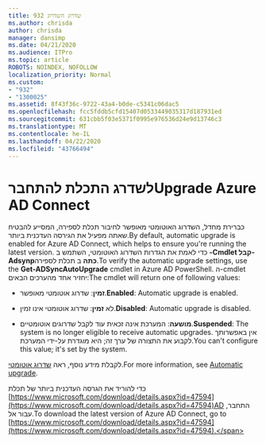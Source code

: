 ```yaml
---
title: 932 שדרוג השדרוג
ms.author: chrisda
author: chrisda
manager: dansimp
ms.date: 04/21/2020
ms.audience: ITPro
ms.topic: article
ROBOTS: NOINDEX, NOFOLLOW
localization_priority: Normal
ms.custom:
- "932"
- "1300025"
ms.assetid: 8f43f36c-9722-43a4-b0de-c5341c06dac5
ms.openlocfilehash: fcc5fddb5cfd15407d0533449035317d187931ed
ms.sourcegitcommit: 631cbb5f03e5371f0995e976536d24e9d13746c3
ms.translationtype: MT
ms.contentlocale: he-IL
ms.lasthandoff: 04/22/2020
ms.locfileid: "43766494"
---
```

# <a name="upgrade-azure-ad-connect"></a><span data-ttu-id="1421f-102">לשדרג התכלת להתחבר</span><span class="sxs-lookup"><span data-stu-id="1421f-102">Upgrade Azure AD Connect</span></span>

<span data-ttu-id="1421f-103">כברירת מחדל, השדרוג האוטומטי מאופשר לחיבור תכלת לספירה, המסייע להבטיח שאתה מפעיל את הגירסה העדכנית ביותר.</span><span class="sxs-lookup"><span data-stu-id="1421f-103">By default, automatic upgrade is enabled for Azure AD Connect, which helps to ensure you're running the latest version.</span></span> <span data-ttu-id="1421f-104">כדי לאמת את הגדרות השדרוג האוטומטי, השתמש ב **-Cmdlet קבל-Adsynpכתה** ב תכלת לספירה.</span><span class="sxs-lookup"><span data-stu-id="1421f-104">To verify the automatic upgrade settings, use the **Get-ADSyncAutoUpgrade** cmdlet in Azure AD PowerShell.</span></span> <span data-ttu-id="1421f-105">ה-cmdlet יחזיר אחד מהערכים הבאים:</span><span class="sxs-lookup"><span data-stu-id="1421f-105">The cmdlet will return one of following values:</span></span>

- <span data-ttu-id="1421f-106">**זמין**: שדרוג אוטומטי מאופשר.</span><span class="sxs-lookup"><span data-stu-id="1421f-106">**Enabled**: Automatic upgrade is enabled.</span></span>

- <span data-ttu-id="1421f-107">לא **זמין**: שדרוג אוטומטי אינו זמין.</span><span class="sxs-lookup"><span data-stu-id="1421f-107">**Disabled**: Automatic upgrade is disabled.</span></span>

- <span data-ttu-id="1421f-108">**מושעה**: המערכת אינה זכאית עוד לקבל שדרוגים אוטומטיים.</span><span class="sxs-lookup"><span data-stu-id="1421f-108">**Suspended**: The system is no longer eligible to receive automatic upgrades.</span></span> <span data-ttu-id="1421f-109">אין באפשרותך לקבוע את התצורה של ערך זה; היא מוגדרת על-ידי המערכת.</span><span class="sxs-lookup"><span data-stu-id="1421f-109">You can't configure this value; it's set by the system.</span></span>

<span data-ttu-id="1421f-110">לקבלת מידע נוסף, ראה [שדרוג אוטומטי](https://docs.microsoft.com/azure/active-directory/connect/active-directory-aadconnect-feature-automatic-upgrade).</span><span class="sxs-lookup"><span data-stu-id="1421f-110">For more information, see [Automatic upgrade](https://docs.microsoft.com/azure/active-directory/connect/active-directory-aadconnect-feature-automatic-upgrade).</span></span>

<span data-ttu-id="1421f-111">כדי להוריד את הגרסה העדכנית ביותר של תכלת [https://www.microsoft.com/download/details.aspx?id=47594](https://www.microsoft.com/download/details.aspx?id=47594)AD התחבר, עבור אל.</span><span class="sxs-lookup"><span data-stu-id="1421f-111">To download the latest version of Azure AD Connect, go to [https://www.microsoft.com/download/details.aspx?id=47594](https://www.microsoft.com/download/details.aspx?id=47594).</span></span>
